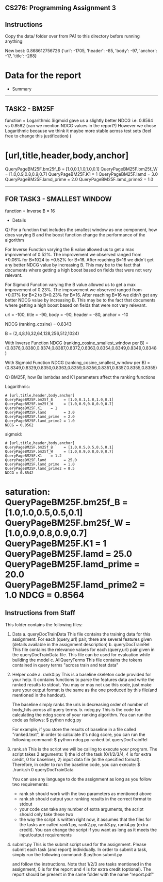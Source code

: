 ## CS276: Programming Assignment 3

## Instructions
Copy the data/ folder over from PA1 to this directory before running anything

New best: 0.868612756726 {'url': -1705, 'header': -85, 'body': -97, 'anchor': -17, 'title': -288}



Data for the report 
==================================

* Summary

-------------
TASK2 - BM25F
-------------
function = Logarithmic
Sigmoid gave us a slightly better NDCG i.e. 0.8564 vs 0.8562 (can we mention NDCG values in the report?)
However we chose Logarithmic because we think it maybe more stable across test sets (feel free to change this justification) )

# [url,title,header,body,anchor]
QueryPageBM25F.bm25f_B     = [1.0,0.1,1.0,1.0,0.1]
QueryPageBM25F.bm25f_W     = [1.0,0.9,0.8,0.9,0.7]
QueryPageBM25F.K1          = 1
QueryPageBM25F.lamd        = 3.0
QueryPageBM25F.lamd_prime  = 2.0
QueryPageBM25F.lamd_prime2 = 1.0

----------------------------
FOR TASK3 - SMALLEST WINDOW
----------------------------
function = Inverse
B        = 16


    
* Details


Q) For a function that includes the smallest window as one component, how does varying B and the boost function change the performance of the algorithm

For Inverse Function varying the B value allowed us to get a max improvement of 0.52%. The improvement we observed ranged from +0.06% for B=1024 to +0.52%
for B=16. After reaching B=16 we didn't get any better NDCG value by increasing B. This may be to the fact that documents where getting a high boost based on fields that were not
very relevant.

For Sigmoid Function varying the B value allowed us to get a max improvement of 0.23%. The improvement we observed ranged from +0.07% for B=2 to B=0.23% for B=16. After reaching B=16 we didn't get any better NDCG value by increasing B. This may be to the fact that documents where getting a high boost based on fields that were not
very relevant.

url    = -100,
title  = -90,
body   = -90,
header = -80,
anchor = -10

NDCG (ranking_cosine) = 0.8343

B = (2,4,8,16,32,64,128,256,512,1024)

With Inverse Function
NDCG (ranking_cosine_smallest_window per B) = (0.8376,0.8380,0.8374,0.8387,0.8372,0.8363,0.8354,0.8349,0.8349,0.8348)

With Sigmoid Function
NDCG (ranking_cosine_smallest_window per B) = (0.8349,0.8329,0.8350,0.8363,0.8359,0.8356,0.8351,0.8357,0.8355,0.8355)


Q) BM25F, how Bs lambdas and K1 parameters affect the ranking functions

Logarithmic:

    # [url,title,header,body,anchor]
    QueryPageBM25F.bm25f_B     = [1.0,0.1,1.0,1.0,0.1]
    QueryPageBM25F.bm25f_W     = [1.0,0.9,0.8,0.9,0.7]
    QueryPageBM25F.K1    = 1
    QueryPageBM25F.lamd        = 3.0
    QueryPageBM25F.lamd_prime  = 2.0
    QueryPageBM25F.lamd_prime2 = 1.0
    NDCG = 0.8562
    
sigmoid:

    # [url,title,header,body,anchor]
    QueryPageBM25F.bm25f_B     = [1.0,0.5,0.5,0.5,0.1]
    QueryPageBM25F.bm25f_W     = [1.0,0.9,0.8,0.9,0.7]
    QueryPageBM25F.K1    = 1.2
    QueryPageBM25F.lamd        = 25.0
    QueryPageBM25F.lamd_prime  = 1.0   
    QueryPageBM25F.lamd_prime2 = 0.5
    NDCG = 0.8542
    
saturation:
    QueryPageBM25F.bm25f_B     = [1.0,1.0,0.5,0.5,0.1]
    QueryPageBM25F.bm25f_W     = [1.0,0.9,0.8,0.9,0.7]
    QueryPageBM25F.K1          = 1
    QueryPageBM25F.lamd        = 25.0
    QueryPageBM25F.lamd_prime  = 20.0   
    QueryPageBM25F.lamd_prime2 = 1.0
    NDCG = 0.8564
==================================


## Instructions from Staff
This folder contains the following files:

1. Data
  a. queryDocTrainData
     This file contains the training data for this assignment. For each (query,url) pair, there are several features given (details available in the assignment description)
  b. queryDocTrainRel
     This file contains the relevance values for each (query,url) pair given in the queryDocTrainData file. This file can be used for evaluation while building the model
  c. AllQueryTerms
     This file contains the tokens contained in query terms "across train and test data"

2. Helper code 
  a. rank0.py
     This is a baseline skeleton code provided for your help. It contains functions to parse the features data and write the ranked results to stdout. You may or may not use this code, just make sure your output format is the same as the one produced by this file(and mentioned in the handout). 

     The baseline simply ranks the urls in decreasing order of number of body_hits across all query terms.
  b. ndcg.py
     This is the code for calculating the ndcg score of your ranking algorithm. You can run the code as follows:
       $ python ndcg.py <your ranked file> <file with relevance values>

     For example, if you store the results of baseline in a file called "ranked.text", in order to calculate it's ndcg score, you can run the following command:
       $ python ndcg.py ranked.txt queryDocTrainRel

3. rank.sh
   This is the script we will be calling to execute your program. The script takes 2 arguments: 1) the id of the task (0/1/2/3/4, 4 is for extra credit, 0 for baseline), 2) input data file (in the specified format). Therefore, in order to run the baseline code, you can execute:
       $ ./rank.sh 0 queryDocTrainData

   You can use any language to do the assignment as long as you follow two requirements:
     - rank.sh should work with the two parameters as mentioned above
     - rank.sh should output your ranking results in the correct format to stdout
     - your code can take any number of extra arguments, the script should only take these two
     - the way the script is written right now, it assumes that the files for the tasks are called rank1.py, rank2.py, rank3.py, rank4.py (extra credit). You can change the script if you want as long as it meets the input/output requirements

4. submit.py
   This is the submit script used for the assignment. Please submit each task (and report) individually. In order to submit a task, simply run the following command:
       $ python submit.py

   and follow the instructions. Note that 1/2/3 are tasks mentioned in the assignment, 0 is for the report and 4 is for extra credit (optional). The report should be present in the same folder with the name "report.pdf"
